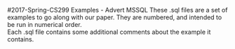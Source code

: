 #2017-Spring-CS299 Examples - Advert MSSQL
These .sql files are a set of examples to go along with our paper.  They are numbered, and intended to be run in numerical order.  
Each .sql file contains some additional comments about the example it contains.
